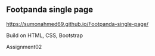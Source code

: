 ## Footpanda single page 

https://sumonahmed69.github.io/Footpanda-single-page/

Build on HTML, CSS, Bootstrap




Assignment02
